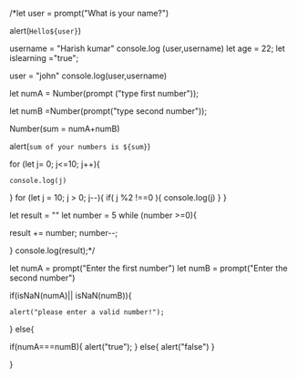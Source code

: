 /*let user = prompt("What is your name?")

alert(`Hello${user}`)

 username = "Harish kumar"
 console.log (user,username)
let age = 22; let islearning ="true";

user = "john"
console.log(user,username)


let numA = Number(prompt ("type first number"));

let numB =Number(prompt("type second number"));

Number(sum = numA+numB)

alert(`sum of your numbers is ${sum}`)









for (let j= 0; j<=10; j++){

    console.log(j)
}
for (let j = 10; j > 0; j--){
if( j  %2 !==0 ){
    console.log(j)  } 
}


let result = ""
let number = 5
while (number >=0){

result += number;
number--;

}
console.log(result);*/

let numA = prompt("Enter the first number")
let numB = prompt("Enter the second number")

if(isNaN(numA)|| isNaN(numB)){


    alert("please enter a valid number!");
}
else{

if(numA===numB){
    alert("true");
}
else{
    alert("false")
}


}

